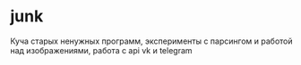 # junk
Куча старых ненужных программ, эксперименты с парсингом и работой над изображениями, работа с api vk и telegram
